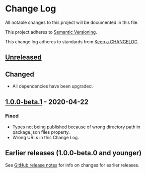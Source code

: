 # Change Log

All notable changes to this project will be documented in this file.

This project adheres to [Semantic Versioning](https://semver.org).

This change log adheres to standards from [Keep a CHANGELOG](https://keepachangelog.com).

## [Unreleased]

## Changed
- All dependencies have been upgraded.

## [1.0.0-beta.1] - 2020-04-22

### Fixed
- Types not being published because of wrong directory path in package.json files property.
- Wrong URLs in this Change Log.

## Earlier releases (1.0.0-beta.0 and younger)
See [GitHub release notes](https://github.com/codistica/codistica-js/releases?after=@codistica/dev-tools@1.0.0-beta.1)
for info on changes for earlier releases.

[Unreleased]: https://github.com/codistica/codistica-js/compare/@codistica/dev-tools@1.0.0-beta.1...HEAD
[1.0.0-beta.1]: https://github.com/codistica/codistica-js/compare/@codistica/dev-tools@1.0.0-beta.0...@codistica/dev-tools@1.0.0-beta.1
